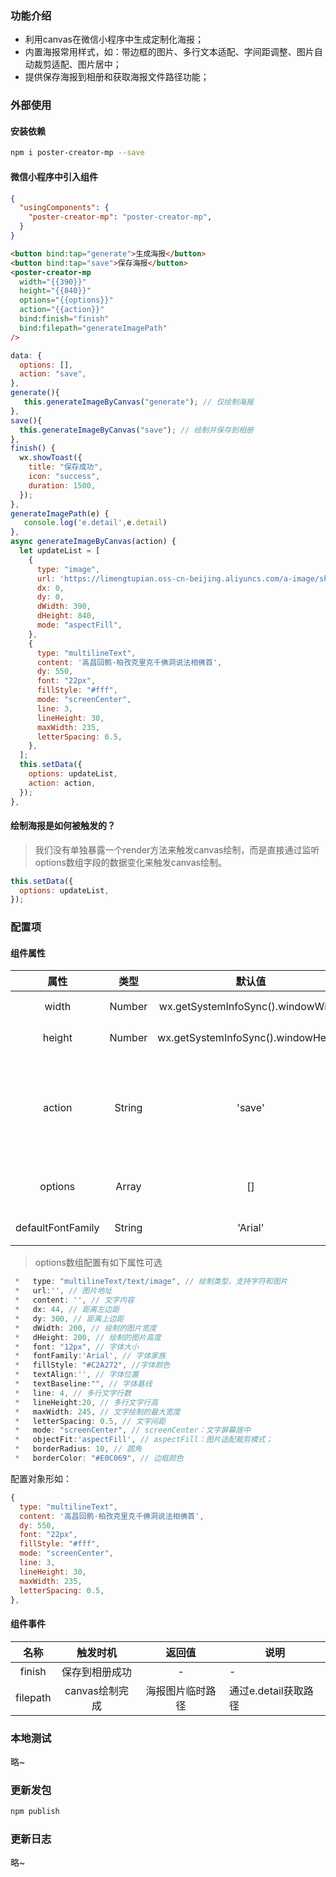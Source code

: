 ### 功能介绍

* 利用canvas在微信小程序中生成定制化海报；
* 内置海报常用样式，如：带边框的图片、多行文本适配、字间距调整、图片自动裁剪适配、图片居中；
* 提供保存海报到相册和获取海报文件路径功能；

### 外部使用

#### 安装依赖
```bash
npm i poster-creator-mp --save
```

#### 微信小程序中引入组件
```json
{
  "usingComponents": {
    "poster-creator-mp": "poster-creator-mp",
  }
}
```

```html
<button bind:tap="generate">生成海报</button>
<button bind:tap="save">保存海报</button>
<poster-creator-mp
  width="{{390}}"
  height="{{840}}"
  options="{{options}}"
  action="{{action}}"
  bind:finish="finish"
  bind:filepath="generateImagePath"
/>
```

```js
data: {
  options: [],
  action: "save",
},
generate(){
   this.generateImageByCanvas("generate"); // 仅绘制海报
},
save(){
  this.generateImageByCanvas("save"); // 绘制并保存到相册
},
finish() {
  wx.showToast({
    title: "保存成功",
    icon: "success",
    duration: 1500,
  });
},
generateImagePath(e) {
   console.log('e.detail',e.detail)
},
async generateImageByCanvas(action) {
  let updateList = [
    {
      type: "image",
      url: 'https://limengtupian.oss-cn-beijing.aliyuncs.com/a-image/share_bc.png',
      dx: 0,
      dy: 0,
      dWidth: 390,
      dHeight: 840,
      mode: "aspectFill",
    },
    {
      type: "multilineText",
      content: '高昌回鹘·柏孜克里克千佛洞说法相佛首',
      dy: 550,
      font: "22px",
      fillStyle: "#fff",
      mode: "screenCenter",
      line: 3,
      lineHeight: 30,
      maxWidth: 235,
      letterSpacing: 0.5,
    },
  ];
  this.setData({
    options: updateList,
    action: action,
  });
},
```

#### 绘制海报是如何被触发的？

> 我们没有单独暴露一个render方法来触发canvas绘制，而是直接通过监听options数组字段的数据变化来触发canvas绘制。

```js
this.setData({
  options: updateList,
});
```

### 配置项

#### 组件属性

| 属性 | 类型 | 默认值 | 说明 | 可选值 |
|:---:|:---:|:---:|:---:| ---| 
| width | Number | wx.getSystemInfoSync().windowWidth | canvas的宽度| - |
| height | Number | wx.getSystemInfoSync().windowHeight | canvas的高度 | - |
| action | String | 'save' | 绘制行为 | save：绘制并保存到相册；generate：绘制海报并返回海报临时路径
| options | Array | [] | 绘制海报的内容 | - |
| defaultFontFamily | String | 'Arial' | 文字字体 | - |

> options数组配置有如下属性可选

```js
 *   type: "multilineText/text/image", // 绘制类型，支持字符和图片
 *   url:'', // 图片地址
 *   content: '', // 文字内容
 *   dx: 44, // 距离左边距
 *   dy: 300, // 距离上边距
 *   dWidth: 200, // 绘制的图片宽度
 *   dHeight: 200, // 绘制的图片高度
 *   font: "12px", // 字体大小
 *   fontFamily:'Arial', // 字体家族
 *   fillStyle: "#C2A272", //字体颜色
 *   textAlign:'', // 字体位置
 *   textBaseline:"", // 字体基线
 *   line: 4, // 多行文字行数
 *   lineHeight:20, // 多行文字行高
 *   maxWidth: 245, // 文字绘制的最大宽度
 *   letterSpacing: 0.5, // 文字间距
 *   mode: "screenCenter", // screenCenter：文字屏幕居中
 *   objectFit:'aspectFill', // aspectFill：图片适配裁剪模式；
 *   borderRadius: 10, // 圆角
 *   borderColor: "#E0C069", // 边框颜色
```
配置对象形如：

```js
{
  type: "multilineText",
  content: '高昌回鹘·柏孜克里克千佛洞说法相佛首',
  dy: 550,
  font: "22px",
  fillStyle: "#fff",
  mode: "screenCenter",
  line: 3,
  lineHeight: 30,
  maxWidth: 235,
  letterSpacing: 0.5,
},
```
#### 组件事件

| 名称 | 触发时机 | 返回值 | 说明  |
|:---:|:---:|:---:|---| 
| finish | 保存到相册成功 |- | - | 
| filepath | canvas绘制完成 | 海报图片临时路径 | 通过e.detail获取路径 | 

### 本地测试

略~

### 更新发包

```bash
npm publish
```

### 更新日志

略~